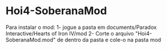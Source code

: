 # Hoi4-SoberanaMod
 
Para instalar o mod:
1- jogue a pasta em documents/Paradox Interactive/Hearts of Iron IV/mod
2- Corte o arquivo "Hoi4-SoberanaMod.mod" de dentro da pasta e cole-o na pasta mod